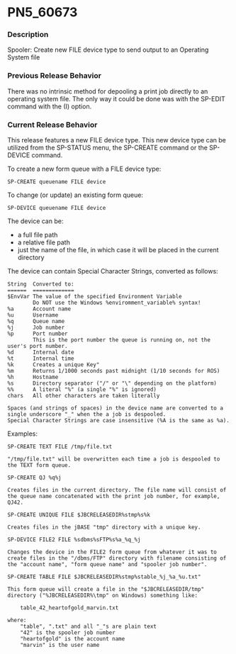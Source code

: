 # PN5_60673

<PageHeader />

### Description

Spooler: Create new FILE device type to send output to an Operating System file



### Previous Release Behavior

There was no intrinsic method for depooling a print job directly to an operating system file. The only way it could be done was with the SP-EDIT command with the (I) option.



### Current Release Behavior

This release features a new FILE device type. This new device type can be utilized from the SP-STATUS menu, the SP-CREATE command or the SP-DEVICE command.

To create a new form queue with a FILE device type:

```
SP-CREATE queuename FILE device
```

To change (or update) an existing form queue:

```
SP-DEVICE queuename FILE device
```

The device can be:

- a full file path
- a relative file path
- just the name of the file, in which case it will be placed in the current directory


The device can contain Special Character Strings, converted as follows:

```
String  Converted to:
======  =============
$EnvVar The value of the specified Environment Variable
        Do NOT use the Windows %enviromment_variable% syntax!
%a      Account name
%u      Username
%q      Queue name
%j      Job number
%p      Port number
        This is the port number the queue is running on, not the user's port number.
%d      Internal date
%t      Internal time
%k      Creates a unique Key"
%m      Returns 1/1000 seconds past midnight (1/10 seconds for ROS)
%h      Hostname
%s      Directory separator ("/" or "\" depending on the platform)
%%      A literal "%" (a single "%" is ignored)
chars   All other characters are taken literally

Spaces (and strings of spaces) in the device name are converted to a single underscore "_" when the a job is despooled.
Special Character Strings are case insensitive (%A is the same as %a).
```

Examples:

```
SP-CREATE TEXT FILE /tmp/file.txt

"/tmp/file.txt" will be overwritten each time a job is despooled to the TEXT form queue.
```

```
SP-CREATE QJ %q%j

Creates files in the current directory. The file name will consist of the queue name concatenated with the print job number, for example, QJ42.
```

```
SP-CREATE UNIQUE FILE $JBCRELEASEDIR%stmp%s%k

Creates files in the jBASE "tmp" directory with a unique key.
```

```
SP-DEVICE FILE2 FILE %sdbms%sFTP%s%a_%q_%j

Changes the device in the FILE2 form queue from whatever it was to create files in the "/dbms/FTP" directory with filename consisting of the "account name", "form queue name" and "spooler job number".
```

```
SP-CREATE TABLE FILE $JBCRELEASEDIR%stmp%stable_%j_%a_%u.txt"

This form queue will create a file in the "$JBCRELEASEDIR/tmp" directory ("%JBCRELEASEDIR%\tmp" on Windows) something like:

    table_42_heartofgold_marvin.txt

where:
    "table", ".txt" and all "_"s are plain text
    "42" is the spooler job number
    "heartofgold" is the account name
    "marvin" is the user name
```
